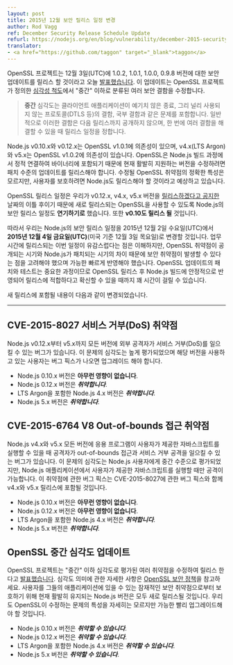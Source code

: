 ```yaml
---
layout: post
title: 2015년 12월 보안 릴리스 일정 변경
author: Rod Vagg
ref: December Security Release Schedule Update
refurl: https://nodejs.org/en/blog/vulnerability/december-2015-security-release-update/
translator:
- <a href="https://github.com/taggon" target="_blank">taggon</a>
---
```


<!--
The OpenSSL project [announced](https://mta.openssl.org/pipermail/openssl-announce/2015-November/000045.html) today that they will be releasing security updates for versions 1.0.2, 1.0.1, 1.0.0 and 0.9.8 on the 3rd of December UTC. The updates will fix a number of security defects, the highest of which is classified as "moderate" severity according to their [severity scale](https://www.openssl.org/policies/secpolicy.html):
-->
OpenSSL 프로젝트는 12월 3일(UTC)에 1.0.2, 1.0.1, 1.0.0, 0.9.8 버전에 대한 보안 업데이트를 릴리스 할 것이라고 오늘 [발표했습니다](https://mta.openssl.org/pipermail/openssl-announce/2015-November/000045.html).
이 업데이트는 OpenSSL 프로젝트가 정의한 [심각성 척도](https://www.openssl.org/policies/secpolicy.html)에서 "중간" 이하로 분류된 여러 보안 결함을 수정합니다.

<!--
> MODERATE Severity. This includes issues like crashes in client applications, flaws in protocols that are less commonly used (such as DTLS), and local flaws. These will in general be kept private until the next release, and that release will be scheduled so that it can roll up several such flaws at one time.
-->

> **중간** 심각도는 클라이언트 애플리케이션이 예기치 않은 종료, 그리 널리 사용되지 않는 프로토콜(DTLS 등)의 결함, 국부 결함과 같은 문제를 포함합니다.
> 일반적으로 이러한 결함은 다음 릴리스까지 공개하지 않으며, 한 번에 여러 결함을 해결할 수 있을 때 릴리스 일정을 정합니다.

<!--
Node.js versions v0.10.x and v0.12.x depend on OpenSSL v1.0.1 and versions v4.x (LTS Argon) and v5.x depend on OpenSSL v1.0.2. As the Node.js build process statically links OpenSSL into binaries, we will be required to release patch-level updates to all of our actively supported versions to include the upstream fixes. While we are unaware of the exact nature of the OpenSSL vulnerabilities being fixed, we must consider it likely that Node.js releases will be required in order to protect users.
-->
Node.js v0.10.x와 v0.12.x는 OpenSSL v1.0.1에 의존성이 있으며, v4.x(LTS Argon)와 v5.x는 OpenSSL v1.0.2에 의존성이 있습니다.
OpenSSL은 Node.js 빌드 과정에서 정적 연결하여 바이너리에 포함되기 때문에 현재 활발히 지원하는 버전을 수정하려면 패치 수준의 업데이트를 릴리스해야 합니다.
수정될 OpenSSL 취약점의 정확한 특성은 모르지만, 사용자를 보호하려면 Node.js도 릴리스해야 할 것이라고 예상하고 있습니다.

<!--
Since the OpenSSL release schedule is two days after our [announced updates](https://groups.google.com/forum/#!topic/nodejs-sec/Zf7Nxtg230E) for v0.12.x, v4.x and v5.x, we have decided to **postpone our security releases to coincide with OpenSSL release availability**. We will also be **including v0.10 in our set of releases**.
-->
OpenSSL 릴리스 일정은 우리가 v0.12.x, v4.x, v5.x 버전을 [릴리스하겠다고 공지한](https://groups.google.com/forum/#!topic/nodejs-sec/Zf7Nxtg230E) 날짜의 이틀 후이기 때문에 새로 릴리스되는 OpenSSL을 사용할 수 있도록 Node.js의 보안 릴리스 일정도 **연기하기로** 했습니다. 또한 **v0.10도 릴리스 될** 것입니다.

<!--
Therefore, we are moving our planned security releases for Node.js from Wednesday the 2nd of December 2015, UTC to the **Friday, the 4th of December 2015, UTC** _(Thursday the 3rd of December US time)_. We understand that the timing of this during the work-week is unfortunate but we must take into account the possibility of introducing a vulnerability gap between disclosure of OpenSSL vulnerabilities and patched releases by Node.js and therefore must respond as quickly as practical. Please be aware that patching and testing of OpenSSL updates is a non-trivial exercise and there will be significant delay after the OpenSSL releases before we can be confident that Node.js builds are stable and suitable for release.
-->
따라서 우리는 Node.js의 보안 릴리스 일정을 2015년 12월 2일 수요일(UTC)에서 **2015년 12월 4일 금요일(UTC)**(미국 기준 12월 3일 목요일)로 변경할 것입니다.
업무 시간에 릴리스되는 이번 일정이 유감스럽다는 점은 이해하지만, OpenSSL 취약점이 공개되는 시기와 Node.js가 패치되는 시기의 차이 때문에 보안 취약점이 발생할 수 있다는 점을 고려해야 했으며 가능한 빠르게 반영해야 했습니다.
OpenSSL 업데이트의 패치와 테스트는 중요한 과정이므로 OpenSSL 릴리스 후 Node.js 빌드에 안정적으로 반영되어 릴리스에 적합하다고 확신할 수 있을 때까지 꽤 시간이 걸릴 수 있습니다.

<!--
An updated summary of the release inclusions is available below:
-->
새 릴리스에 포함될 내용이 다음과 같이 변경되었습니다.

---------------------------------------------

<!--
## CVE-2015-8027 Denial of Service Vulnerability

A bug exists in Node.js, all versions of v0.12.x through to v5.x inclusive, whereby an external attacker can cause a denial of service. The severity of this issue is high and users of the affected versions should plan to upgrade when a fix is made available.

* Versions 0.10.x of Node.js are ***not affected***.
* Versions 0.12.x of Node.js are ***vulnerable***.
* Versions 4.x, including LTS Argon, of Node.js are ***vulnerable***.
* Versions 5.x of Node.js are ***vulnerable***.
-->

## CVE-2015-8027 서비스 거부(DoS) 취약점

Node.js v0.12.x부터 v5.x까지 모든 버전에 외부 공격자가 서비스 거부(DoS)를 일으킬 수 있는 버그가 있습니다.
이 문제의 심각도는 높게 평가되었으며 해당 버전을 사용하고 있는 사용자는 버그 픽스가 나오면 업그레이드 해야 합니다.

* Node.js 0.10.x 버전은 **아무런 영향이 없습니다**.
* Node.js 0.12.x 버전은 ***취약합니다***.
* LTS Argon을 포함한 Node.js 4.x 버전은 ***취약합니다***.
* Node.js 5.x 버전은 ***취약합니다***.

<!--
## CVE-2015-6764 V8 Out-of-bounds Access Vulnerability

An additional bug exists in Node.js, all versions of v4.x and v5.x, whereby an attacker may be able to trigger an out-of-bounds access and/or denial of service if user-supplied JavaScript can be executed by an application. The severity of this issue is considered medium for Node.js users, but only under circumstances where an attacker may cause user-supplied JavaScript to be executed within a Node.js application. Fixes will be shipped for the v4.x and v5.x release lines along with fixes for CVE-2015-8027.

* Versions 0.10.x of Node.js are ***not affected***.
* Versions 0.12.x of Node.js are ***not affected***.
* Versions 4.x, including LTS Argon, of Node.js are ***vulnerable***.
* Versions 5.x of Node.js are ***vulnerable***.
-->

## CVE-2015-6764 V8 Out-of-bounds 접근 취약점

Node.js v4.x와 v5.x 모든 버전에 응용 프로그램이 사용자가 제공한 자바스크립트를 실행할 수 있을 때 공격자가 out-of-bounds 접근과 서비스 거부 공격을 일으킬 수 있는 버그가 있습니다.
이 문제의 심각도는 Node.js 사용자에게 중간 수준으로 평가되었지만, Node.js 애플리케이션에서 사용자가 제공한 자바스크립트를 실행할 때만 공격이 가능합니다.
이 취약점에 관한 버그 픽스는 CVE-2015-8027에 관한 버그 픽스와 함께 v4.x와 v5.x 릴리스에 포함될 것입니다.

* Node.js 0.10.x 버전은 **아무런 영향이 없습니다**.
* Node.js 0.12.x 버전은 **아무런 영향이 없습니다**.
* LTS Argon을 포함한 Node.js 4.x 버전은 ***취약합니다***.
* Node.js 5.x 버전은 ***취약합니다***.

<!--
## OpenSSL Moderate Severity Update

The OpenSSL project has [announced](https://mta.openssl.org/pipermail/openssl-announce/2015-November/000045.html) a set of releases which contain fixes for multiple vulnerabilities, the highest severity being labelled "moderate". Consult the [OpenSSL security policy](https://www.openssl.org/policies/secpolicy.html) for details on this definition. New releases of all actively maintained Node.js release lines are required in order to protect users against potential vulnerabilities in their applications. We do not have details on the nature of any of the included vulnerabilities or their fixes, users should plan for upgrades as soon as practical.

* Versions 0.10.x of Node.js ***may be vulnerable***.
* Versions 0.12.x of Node.js ***may be vulnerable***.
* Versions 4.x, including LTS Argon, of Node.js ***may be vulnerable***.
* Versions 5.x of Node.js ***may be vulnerable***.
-->

## OpenSSL 중간 심각도 업데이트

OpenSSL 프로젝트는 "중간" 이하 심각도로 평가된 여러 취약점을 수정하여 릴리스 한다고 [발표했습니다](https://mta.openssl.org/pipermail/openssl-announce/2015-November/000045.html).
심각도 의미에 관한 자세한 사항은 [OpenSSL 보안 정책](https://www.openssl.org/policies/secpolicy.html)을 참고하세요.
사용자를 그들의 애플리케이션에 있을 수 있는 잠재적인 보안 취약점으로부터 보호하기 위해 현재 활발히 유지되는 Node.js 버전은 모두 새로 릴리스될 것입니다.
우리도 OpenSSL이 수정하는 문제의 특성을 자세히는 모르지만 가능한 빨리 업그레이드해야 할 것입니다.

* Node.js 0.10.x 버전은 ***취약할 수 있습니다***.
* Node.js 0.12.x 버전은 ***취약할 수 있습니다***.
* LTS Argon을 포함한 Node.js 4.x 버전은 ***취약할 수 있습니다***.
* Node.js 5.x 버전은 ***취약할 수 있습니다***.
